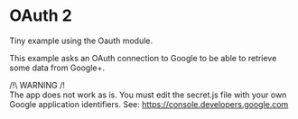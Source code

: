 # OAuth 2
Tiny example using the Oauth module.

This example asks an OAuth connection to Google
to be able to retrieve some data from Google+.

/!\ WARNING /!\
The app does not work as is. You must edit the secret.js
file with your own Google application identifiers.
See: https://console.developers.google.com
